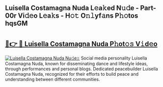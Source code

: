 ## Luisella Costamagna Nuda L𝚎a𝚔ed N𝚞𝚍e - Part-00r Vi𝚍𝚎o L𝚎a𝚔s - H𝚘𝚝 O𝚗𝚕yf𝚊ns P𝚑𝚘tos hqsGM

# <h2><a href="http://kf3ho00.oniu.top/?m=Luisella+Costamagna+Nuda">🔗👉 🔴 Luisella Costamagna Nuda P𝚑ot𝚘𝚜 V𝚒d𝚎o</a></h2>

[![Luisella Costamagna Nuda Nu𝚍e𝚜](https://i.imgur.com/0qMVB7G.gif)](http://kf3ho00.oniu.top/?m=Luisella+Costamagna+Nuda)
Social media personality Luisella Costamagna Nuda, known for disseminating dance and lifestyle ideas, through performances and personal blogs. Dedicated peacebuilder Luisella Costamagna Nuda, recognized for their efforts to build peace and understanding between different communities.  
